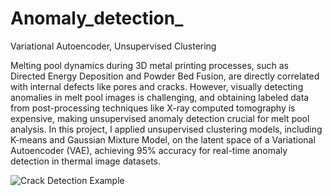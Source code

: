# Anomaly_detection_
Variational Autoencoder, Unsupervised Clustering

Melting pool dynamics during 3D metal printing processes, such as Directed Energy Deposition and Powder Bed Fusion, are directly correlated with internal defects like pores and cracks. However, visually detecting anomalies in melt pool images is challenging, and obtaining labeled data from post-processing techniques like X-ray computed tomography is expensive, making unsupervised anomaly detection crucial for melt pool analysis. In this project, I applied unsupervised clustering models, including K-means and Gaussian Mixture Model, on the latent space of a Variational Autoencoder (VAE), achieving 95% accuracy for real-time anomaly detection in thermal image datasets.


![Crack Detection Example](assets/anomaly_detec.png)
